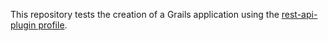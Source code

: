 This repository tests the creation of a Grails application using the [rest-api-plugin profile](https://github.com/grails-profiles/rest-api-plugin).
